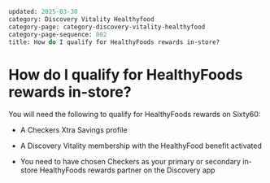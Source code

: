 ```meta
updated: 2025-03-30
category: Discovery Vitality Healthyfood
category-page: category-discovery-vitality-healthyfood
category-page-sequence: 002
title: How do I qualify for HealthyFoods rewards in-store? 
```

# How do I qualify for HealthyFoods rewards in-store? 

You will need the following to qualify for HealthyFoods rewards on Sixty60: 

- A Checkers Xtra Savings profile 

- A Discovery Vitality membership with the HealthyFood benefit activated 

- You need to have chosen Checkers as your primary or secondary in-store HealthyFoods rewards partner on the Discovery app 